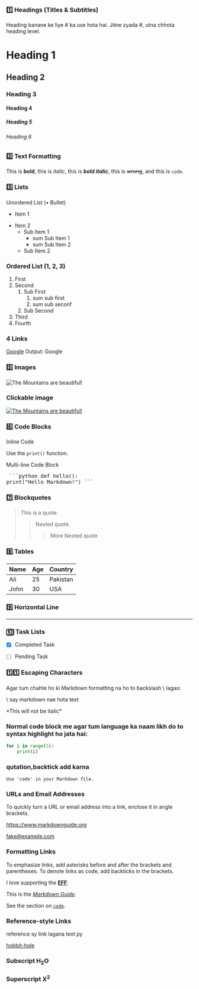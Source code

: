
### 1️⃣ Headings (Titles & Subtitles)
Heading banane ke liye # ka use hota hai. Jitne zyada #, utna chhota heading level.

# Heading 1	

## Heading 2

### Heading 3

#### Heading 4

##### Heading 5	

###### Heading 6

### 2️⃣ Text Formatting

This is **bold**, this is *italic*, this is ***bold italic***, this is ~~wrong~~, and this is `code`.


### 3️⃣ Lists
Unordered List (• Bullet)
- Item 1
* Item 2
  - Sub Item 1
    - sum Sub Item 1
    + sum Sub Item 2
  - Sub Item 2


### Ordered List (1, 2, 3)

1. First
2. Second
   1. Sub First
      1. sum sub first
      1. sum sub seconf
   2. Sub Second  
3. Third
4. Fourth

### 4️ Links

[Google](https://google.com)
Output: Google

### 5️⃣ Images

![The Mountains are beautiful!](mountains.avif "pic hover py yeh text show hota hy")

### Clickable image

[![The Mountains are beautiful!](mountains.avif)](https://mdg.imgix.net/assets/images/san-juan-mountains.jpg?auto=format&fit=clip&q=40&w=1080)


### 6️⃣ Code Blocks
Inline Code

Use the `print()` function.


Multi-line Code Block
<pre> ```python def hello(): 
print("Hello Markdown!") ``` </pre>



### 7️⃣ Blockquotes

> This is a quote.
>> Nested quote.
>>> More Nested quote

### 8️⃣ Tables

| Name  | Age | Country |
|-------|-----|---------|
| Ali   | 25  | Pakistan|
| John  | 30  | USA     |

### 9️⃣ Horizontal Line

---

### 🔟 Task Lists

- [x] Completed Task
- [ ] Pending Task


### 1️⃣1️⃣ Escaping Characters
Agar tum chahte ho ki Markdown formatting na ho to backslash \ lagao:

\ say markdown nae hota text 

\*This will not be italic\*

### Normal code block me agar tum language ka naam likh do to syntax highlight ho jata hai:

```python
for i in range(5):
    print(i)
```

### qutation,backtick add karna

``Use 'code' in your Markdown file.``

### URLs and Email Addresses
To quickly turn a URL or email address into a link, enclose it in angle brackets.

<https://www.markdownguide.org>

<fake@example.com>

### Formatting Links
To emphasize links, add asterisks before and after the brackets and parentheses. To denote links as code, add backticks in the brackets.

I love supporting the **[EFF](https://eff.org)**.

This is the *[Markdown Guide](https://www.markdownguide.org)*.

See the section on [`code`](#code).

### Reference-style Links
reference sy link lagana text py

[hobbit-hole][1]

[1]: <https://eff.org>

### Subscript	 H<sub>2</sub>O

### Superscript	 X<sup>2</sup>